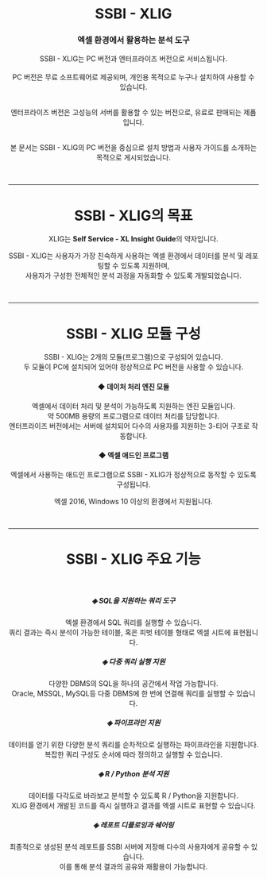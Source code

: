 <div align = center> <h1> SSBI - XLIG </h1> 

<h3>엑셀 환경에서 활용하는 분석 도구</h3>
SSBI - XLIG는 PC 버전과 엔터프라이즈 버전으로 서비스됩니다.
<br><br>
PC 버전은 무료 소프트웨어로 제공되며, 개인용 목적으로 누구나 설치하여 사용할 수 있습니다.
<br><br>

엔터프라이즈 버전은 고성능의 서버를 활용할 수 있는 버전으로, 유료로 판매되는 제품입니다.
<br><br>

본 문서는 SSBI - XLIG의 PC 버전을 중심으로 설치 방법과 사용자 가이드를 소개하는 목적으로 게시되었습니다.

</div><br>

---

<div align = center> <h1> SSBI - XLIG의 목표 </h1>

XLIG는 <b>Self Service - XL Insight Guide</b>의 약자입니다.
<br>

SSBI - XLIG는 사용자가 가장 친숙하게 사용하는 엑셀 환경에서 데이터를 분석 및 레포팅할 수 있도록 지원하며,<br>
 사용자가 구성한 전체적인 분석 과정을 자동화할 수 있도록 개발되었습니다.

</div><br>

---


<div align = center> <h1> SSBI - XLIG 모듈 구성</h1> 

SSBI - XLIG는 2개의 모듈(프로그램)으로 구성되어 있습니다.
<br>
두 모듈이 PC에 설치되어 있어야 정상적으로 PC 버전을 사용할 수 있습니다.<br>

<h4> ◆ 데이처 처리 엔진 모듈 </h4>

엑셀에서 데이터 처리 및 분석이 가능하도록 지원하는 엔진 모듈입니다.
<br>
약 500MB 용량의 프로그램으로 데이터 처리를 담당합니다. 
<br>
엔터프라이즈 버전에서는 서버에 설치되어 다수의 사용자를 지원하는 3-티어 구조로 작동합니다.<br>

<h4> ◆ 엑셀 애드인 프로그램 </h4>

엑셀에서 사용하는 애드인 프로그램으로 SSBI - XLIG가 정상적으로 동작할 수 있도록 구성됩니다.
<br>

엑셀 2016, Windows 10 이상의 환경에서 지원됩니다.

</div><br>

---


<div align = center> <h1> SSBI - XLIG 주요 기능</h1> 
<br>
<h5>◈ SQL을 지원하는 쿼리 도구</h5>

엑셀 환경에서 SQL 쿼리를 실행할 수 있습니다. 
<br>
쿼리 결과는 즉시 분석이 가능한 테이블, 혹은 피벗 테이블 형태로 엑셀 시트에 표현됩니다.
<br>

<h5>◈ 다중 쿼리 실행 지원</h5>

다양한 DBMS의 SQL을 하나의 공간에서 작업 가능합니다. 
<br>
Oracle, MSSQL, MySQL등 다중 DBMS에 한 번에 연결해 쿼리를 실행할 수 있습니다.
<br>

<h5>◈ 파이프라인 지원</h5>

데이터를 얻기 위한 다양한 분석 쿼리를 순차적으로 실행하는 파이프라인을 지원합니다. 
<br>
복잡한 쿼리 구성도 순서에 따라 정의하고 실행할 수 있습니다.
<br>


<h5>◈ R / Python 분석 지원</h5>

데이터를 다각도로 바라보고 분석할 수 있도록 R / Python을 지원합니다.
<br>
XLIG 환경에서 개발된 코드를 즉시 실행하고 결과를 엑셀 시트로 표현할 수 있습니다.
<br>

<h5>◈ 레포트 디플로잉과 쉐어링</h5>

최종적으로 생성된 분석 레포트를 SSBI 서버에 저장해 다수의 사용자에게 공유할 수 있습니다.
<br>
이를 통해 분석 결과의 공유와 재활용이 가능합니다.

<br><br><br>